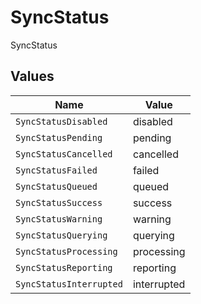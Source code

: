# SyncStatus

SyncStatus


## Values

| Name                    | Value                   |
| ----------------------- | ----------------------- |
| `SyncStatusDisabled`    | disabled                |
| `SyncStatusPending`     | pending                 |
| `SyncStatusCancelled`   | cancelled               |
| `SyncStatusFailed`      | failed                  |
| `SyncStatusQueued`      | queued                  |
| `SyncStatusSuccess`     | success                 |
| `SyncStatusWarning`     | warning                 |
| `SyncStatusQuerying`    | querying                |
| `SyncStatusProcessing`  | processing              |
| `SyncStatusReporting`   | reporting               |
| `SyncStatusInterrupted` | interrupted             |